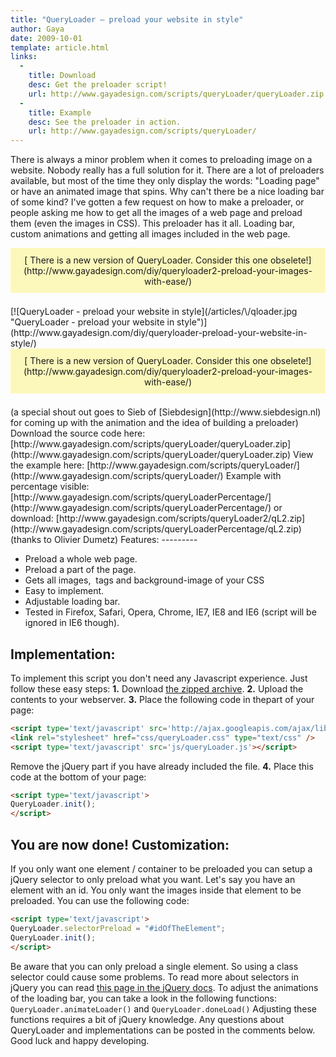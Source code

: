 ```yaml
---
title: "QueryLoader – preload your website in style"
author: Gaya
date: 2009-10-01
template: article.html
links:
  -
    title: Download
    desc: Get the preloader script!
    url: http://www.gayadesign.com/scripts/queryLoader/queryLoader.zip
  -
    title: Example
    desc: See the preloader in action.
    url: http://www.gayadesign.com/scripts/queryLoader/
---
```

There is always a minor problem when it comes to preloading image on a website. Nobody really has a full solution for it. There are a lot of preloaders available, but most of the time they only display the words: "Loading page" or have an animated image that spins. Why can't there be a nice loading bar of some kind? I've gotten a few request on how to make a preloader, or people asking me how to get all the images of a web page and preload them (even the images in CSS). This preloader has it all. Loading bar, custom animations and getting all images included in the web page.

<div style="background-color: #fcf8bb; text-align: center; margin-bottom: 1.5em; padding: 0.75em;">[ There is a new version of QueryLoader. Consider this one obselete!](http://www.gayadesign.com/diy/queryloader2-preload-your-images-with-ease/)</div>[![QueryLoader - preload your website in style](/articles/\/qloader.jpg "QueryLoader - preload your website in style")](http://www.gayadesign.com/diy/queryloader-preload-your-website-in-style/)<span id="more-489"></span><div style="background-color: #fcf8bb; text-align: center; margin-bottom: 1.5em; padding: 0.75em;">[ There is a new version of QueryLoader. Consider this one obselete!](http://www.gayadesign.com/diy/queryloader2-preload-your-images-with-ease/)</div> (a special shout out goes to Sieb of [Siebdesign](http://www.siebdesign.nl) for coming up with the animation and the idea of building a preloader) Download the source code here: [http://www.gayadesign.com/scripts/queryLoader/queryLoader.zip](http://www.gayadesign.com/scripts/queryLoader/queryLoader.zip) View the example here: [http://www.gayadesign.com/scripts/queryLoader/](http://www.gayadesign.com/scripts/queryLoader/) Example with percentage visible: [http://www.gayadesign.com/scripts/queryLoaderPercentage/](http://www.gayadesign.com/scripts/queryLoaderPercentage/) or download: [http://www.gayadesign.com/scripts/queryLoader2/qL2.zip](http://www.gayadesign.com/scripts/queryLoaderPercentage/qL2.zip) (thanks to Olivier Dumetz) Features:
---------

- Preload a whole web page.
- Preload a part of the page.
- Gets all images, <img> tags and background-image of your CSS
- Easy to implement.
- Adjustable loading bar.
- Tested in Firefox, Safari, Opera, Chrome, IE7, IE8 and IE6 (script will be ignored in IE6 though).

Implementation:
---------------

 To implement this script you don't need any Javascript experience. Just follow these easy steps: **1.** Download [the zipped archive](http://www.gayadesign.com/scripts/queryLoader/queryLoader.zip). **2.** Upload the contents to your webserver. **3.** Place the following code in thepart of your page: 
```html
<script type='text/javascript' src='http://ajax.googleapis.com/ajax/libs/jquery/1.3/jquery.min.js'></script>
<link rel="stylesheet" href="css/queryLoader.css" type="text/css" />
<script type='text/javascript' src='js/queryLoader.js'></script>
```
 Remove the jQuery part if you have already included the file. **4.** Place this code at the bottom of your page: 
```html
<script type='text/javascript'>
QueryLoader.init();
</script>
```
 You are now done! Customization:
--------------

 If you only want one element / container to be preloaded you can setup a jQuery selector to only preload what you want. Let's say you have an element with an id. You only want the images inside that element to be preloaded. You can use the following code: 
```html
<script type='text/javascript'>
QueryLoader.selectorPreload = "#idOfTheElement";
QueryLoader.init();
</script>
```
 Be aware that you can only preload a single element. So using a class selector could cause some problems. To read more about selectors in jQuery you can read [this page in the jQuery docs](http://docs.jquery.com/Selectors). To adjust the animations of the loading bar, you can take a look in the following functions: `QueryLoader.animateLoader()` and `QueryLoader.doneLoad()` Adjusting these functions requires a bit of jQuery knowledge. Any questions about QueryLoader and implementations can be posted in the comments below. Good luck and happy developing.